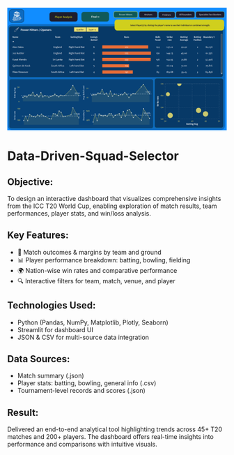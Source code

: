 ![Dashboard Preview](Screenshot(78).png)

# Data-Driven-Squad-Selector

## Objective:
To design an interactive dashboard that visualizes comprehensive insights from the ICC T20 World Cup, enabling exploration of match results, team performances, player stats, and win/loss analysis.

## Key Features:
- 🏏 Match outcomes & margins by team and ground
- 📊 Player performance breakdown: batting, bowling, fielding
- 🌍 Nation-wise win rates and comparative performance
- 🔍 Interactive filters for team, match, venue, and player

## Technologies Used:
- Python (Pandas, NumPy, Matplotlib, Plotly, Seaborn)
- Streamlit for dashboard UI
- JSON & CSV for multi-source data integration

## Data Sources:
- Match summary (.json)
- Player stats: batting, bowling, general info (.csv)
- Tournament-level records and scores (.json)

## Result:
Delivered an end-to-end analytical tool highlighting trends across 45+ T20 matches and 200+ players. The dashboard offers real-time insights into performance and comparisons with intuitive visuals.
